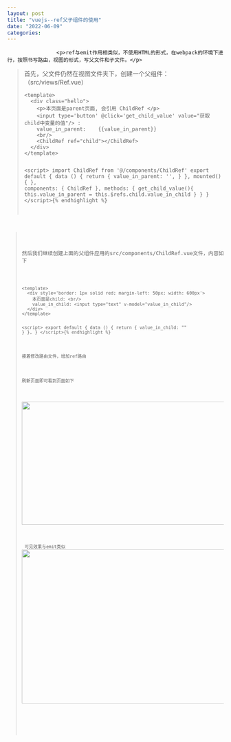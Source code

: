 ```yaml
---
layout: post
title: "vuejs--ref父子组件的使用"
date: "2022-06-09"
categories: 
---
```


                    <p>ref与emit作用相类似，不使用HTML的形式，在webpack的环境下进行，按照书写路由，视图的形式，写父文件和子文件。</p> 
<blockquote> 
 <p>首先，父文件仍然在视图文件夹下，创建一个父组件：（src/views/Ref.vue）</p> 
 <pre><code class="language-html">&lt;template&gt;
  &lt;div class="hello"&gt;
    &lt;p&gt;本页面是parent页面, 会引用 ChildRef &lt;/p&gt;
    &lt;input type='button' @click='get_child_value' value="获取child中变量的值"/&gt; :
    value_in_parent:    {<!-- -->{value_in_parent}}  
    &lt;br/&gt;
    &lt;ChildRef ref="child"&gt;&lt;/ChildRef&gt;    
  &lt;/div&gt;
&lt;/template&gt;

&lt;script&gt;
import ChildRef from '@/components/ChildRef'
export default {
  data () {
    return {
      value_in_parent: '',
    }
  }, 
  mounted(){
  },
  components: {
    ChildRef
  },
  methods: {
    get_child_value(){
      this.value_in_parent = this.$refs.child.value_in_child
    }
  }
}
&lt;/script&gt;{% endhighlight %} 
</blockquote> 
<blockquote> 
 <p style="margin-left:.0001pt;text-align:justify;">然后我们继续创建上面的父组件应用的src/components/ChildRef.vue文件，内容如下</p> 
 <pre><code class="language-html">&lt;template&gt;
  &lt;div style='border: 1px solid red; margin-left: 50px; width: 600px'&gt;
    本页面是child: &lt;br/&gt;
    value_in_child: &lt;input type="text" v-model="value_in_child"/&gt;
  &lt;/div&gt;
&lt;/template&gt;

&lt;script&gt;
export default {
  data () {
    return {
      value_in_child: ""
    }
  },
}
&lt;/script&gt;{% endhighlight %} 
 <p>接着修改路由文件，增加ref路由<strong><img alt="" src="https://img-blog.csdnimg.cn/5771d1e32ae9461ba9a86629e704f246.png?x-oss-process=image/watermark,type_d3F5LXplbmhlaQ,shadow_50,text_Q1NETiBA6K645aKo44Gu5bCP6J206J22,size_20,color_FFFFFF,t_70,g_se,x_16"></strong></p> 
 <p>刷新页面即可看到页面如下</p> 
 <p><img alt="" height="286" src="https://img-blog.csdnimg.cn/0f764c548d7b4695a70e178fe54c980f.png?x-oss-process=image/watermark,type_d3F5LXplbmhlaQ,shadow_50,text_Q1NETiBA6K645aKo44Gu5bCP6J206J22,size_20,color_FFFFFF,t_70,g_se,x_16" width="1064"></p> 
 <p> 可见效果与emit类似<img alt="" height="358" src="https://img-blog.csdnimg.cn/15ee37584b0e45ffa1aa0c599ead27f8.png?x-oss-process=image/watermark,type_d3F5LXplbmhlaQ,shadow_50,text_Q1NETiBA6K645aKo44Gu5bCP6J206J22,size_20,color_FFFFFF,t_70,g_se,x_16" width="1092"></p> 
 <p> </p> 
</blockquote>
                
